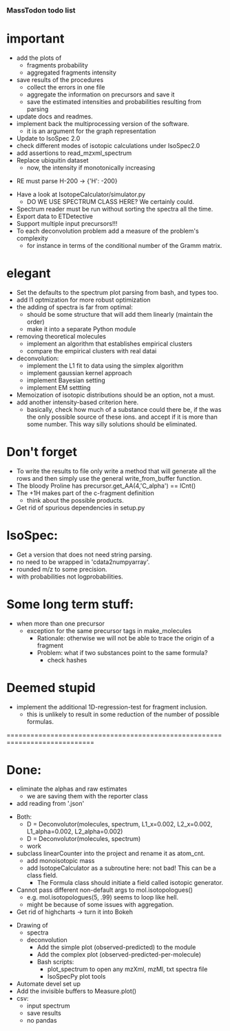 ### MassTodon todo list

# important
+ add the plots of
    + fragments probability
    + aggregated fragments intensity
+ save results of the procedures
    + collect the errors in one file
    + aggregate the information on precursors and save it
    + save the estimated intensities and probabilities resulting from parsing
+ update docs and readmes.
+ implement back the multiprocessing version of the software.
    + it is an argument for the graph representation
+ Update to IsoSpec 2.0
+ check different modes of isotopic calculations under IsoSpec2.0
+ add assertions to read_mzxml_spectrum
+ Replace ubiquitin dataset
    * now, the intensity if monotonically increasing
* RE must parse H-200 -> {'H': -200}
+ Have a look at IsotopeCalculator/simulator.py
    + DO WE USE SPECTRUM CLASS HERE? We certainly could.
+ Spectrum reader must be run without sorting the spectra all the time.
+ Export data to ETDetective
+ Support multiple input precursors!!!
+ To each deconvolution problem add a measure of the problem's complexity
    + for instance in terms of the conditional number of the Gramm matrix.

# elegant
+ Set the defaults to the spectrum plot parsing from bash, and types too.
+ add l1 optmization for more robust optimization
+ the adding of spectra is far from optimal:
    + should be some structure that will add them linearly (maintain the order)
    + make it into a separate Python module
+ removing theoretical molecules
    + implement an algorithm that establishes empirical clusters
    + compare the empirical clusters with real datai
+ deconvolution:
    + implement the L1 fit to data using the simplex algorithm
    + implement gaussian kernel approach
    + implement Bayesian setting
    + implement EM settting
+ Memoization of isotopic distributions should be an option, not a must.
+ add another intensity-based criterion here.
    + basically, check how much of a substance could there be, if the was the only possible source of these ions. and accept if it is more than some number. This way silly solutions should be eliminated.

# Don't forget
+ To write the results to file only write a method that will generate all the rows and then simply use the general write_from_buffer function.
+ The bloody Proline has precursor.get_AA(4,'C_alpha') == lCnt()
+ The +1H makes part of the c-fragment definition
    + think about the possible products.
+ Get rid of spurious dependencies in setup.py

# IsoSpec:
+ Get a version that does not need string parsing.
+ no need to be wrapped in 'cdata2numpyarray'.
+ rounded m/z to some precision.
+ with probabilities not logprobabilities.

# Some long term stuff:
+ when more than one precursor
    + exception for the same precursor tags in make_molecules
        + Rationale: otherwise we will not be able to trace the origin of a fragment
        + Problem: what if two substances point to the same formula?
            + check hashes


# Deemed stupid
+ implement the additional 1D-regression-test for fragment inclusion.
    + this is unlikely to result in some reduction of the number of possible formulas.

============================================================================
# Done:
+ eliminate the alphas and raw estimates
    + we are saving them with the reporter class
+ add reading from '.json'
* Both:
    * D = Deconvolutor(molecules, spectrum, L1_x=0.002, L2_x=0.002, L1_alpha=0.002, L2_alpha=0.002)
    * D = Deconvolutor(molecules, spectrum)
    * work
* subclass linearCounter into the project and rename it as atom_cnt.
    * add monoisotopic mass
    * add IsotopeCalculator as a subroutine here: not bad! This can be a class field.
        * The Formula class should initiate a field called isotopic generator.
* Cannot pass different non-default args to mol.isotopologues()
    * e.g. mol.isotopologues(5, .99) seems to loop like hell.
    * might be because of some issues with aggregation.
* Get rid of highcharts -> turn it into Bokeh
+ Drawing of
    * spectra
    + deconvolution
        + Add the simple plot (observed-predicted) to the module
        + Add the complex plot (observed-predicted-per-molecule)
        + Bash scripts:
            + plot_spectrum to open any mzXml, mzMl, txt spectra file
            + IsoSpecPy plot tools
+ Automate devel set up
+ Add the invisible buffers to Measure.plot()
+ csv:
    + input spectrum
    * save results
    * no pandas
